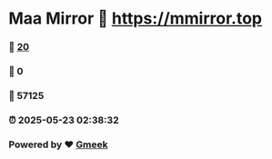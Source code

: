 # Maa Mirror :link: https://mmirror.top 
### :page_facing_up: [20](https://mmirror.top/tag.html) 
### :speech_balloon: 0 
### :hibiscus: 57125 
### :alarm_clock: 2025-05-23 02:38:32 
### Powered by :heart: [Gmeek](https://github.com/Meekdai/Gmeek)
